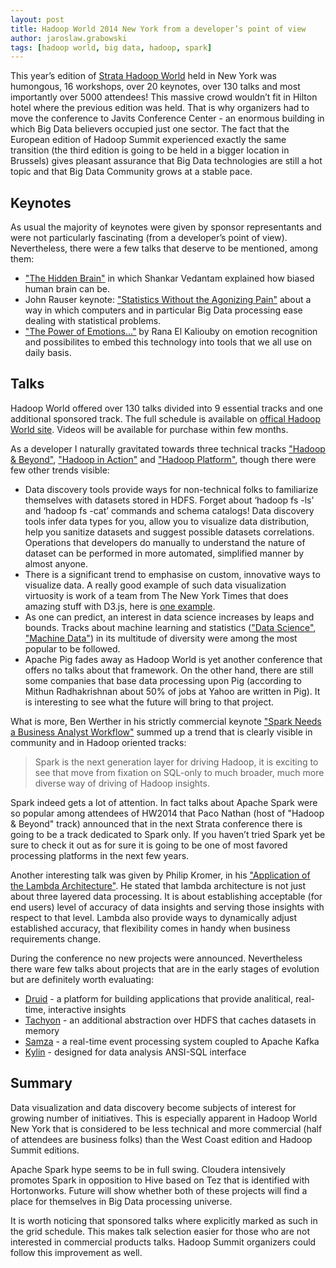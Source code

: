 ```yaml
---
layout: post
title: Hadoop World 2014 New York from a developer’s point of view
author: jaroslaw.grabowski
tags: [hadoop world, big data, hadoop, spark]
---
```

This year’s edition of [Strata Hadoop World](http://strataconf.com/stratany2014) held in New York was humongous, 16
workshops, over 20 keynotes, over 130 talks and most importantly over 5000 attendees! This massive crowd wouldn’t fit in
Hilton hotel where the previous edition was held. That is why organizers had to move the conference to Javits Conference
Center - an enormous building in which Big Data believers occupied just one sector. The fact that the European edition of
Hadoop Summit experienced exactly the same transition (the third edition is going to be held in a bigger location in
Brussels) gives pleasant assurance that Big Data technologies are still a hot topic and that Big Data Community grows
at a stable pace.

## Keynotes

As usual the majority of keynotes were given by sponsor representants and were not particularly fascinating (from a
developer’s point of view). Nevertheless, there were a few talks that deserve to be mentioned, among them:

* ["The Hidden Brain"](http://youtu.be/7mpe6luA5Os) in which Shankar Vedantam explained how biased human brain can be.
* John Rauser keynote: ["Statistics Without the Agonizing Pain"](http://youtu.be/5Dnw46eC-0o) about a way in which
computers and in particular Big Data processing ease dealing with statistical problems.
* ["The Power of Emotions..."](http://youtu.be/X97XQ-bIBig) by Rana El Kaliouby on emotion recognition and
possibilites to embed this technology into tools that we all use on daily basis.


## Talks

Hadoop World offered over 130 talks divided into 9 essential tracks and one additional sponsored track. The full
schedule is available on
[offical Hadoop World site](http://strataconf.com/stratany2014/public/schedule/grid/public/2014-10-16). Videos will be
available for purchase within few months.

As a developer I naturally gravitated towards three technical tracks
["Hadoop & Beyond"](http://strataconf.com/stratany2014/public/schedule/topic/1172),
["Hadoop in Action"](http://strataconf.com/stratany2014/public/schedule/topic/1174) and
["Hadoop Platform"](http://strataconf.com/stratany2014/public/schedule/topic/1173), though there were few other trends
visible:

* Data discovery tools provide ways for non-technical folks to familiarize themselves with datasets stored in HDFS.
Forget about ‘hadoop fs -ls’ and ‘hadoop fs -cat’ commands and schema catalogs! Data discovery tools infer data types
for you, allow you to visualize data distribution, help you sanitize datasets and suggest possible datasets
correlations. Operations that developers do manually to understand the nature of dataset can be performed in more automated,
simplified manner by almost anyone.
* There is a significant trend to emphasise on custom, innovative ways to visualize data. A
really good example of such data visualization virtuosity is work of a team from The New York Times that does amazing
stuff with D3.js, here is
[one example](http://www.nytimes.com/interactive/2014/06/05/upshot/how-the-recession-reshaped-the-economy-in-255-charts.html).
* As one can predict, an interest in data science increases by leaps and bounds. Tracks about machine learning and
statistics (["Data Science"](http://strataconf.com/stratany2014/public/schedule/topic/1170),
["Machine Data"](http://strataconf.com/stratany2014/public/schedule/topic/1176)) in its multitude of diversity were among
the most popular to be followed.
* Apache Pig fades away as Hadoop World is yet another conference that offers no talks about that framework. On the
other hand, there are still some companies that base data processing upon Pig (according to Mithun Radhakrishnan
about 50% of jobs at Yahoo are written in Pig). It is interesting to see what the future will bring to that project.

What is more, Ben Werther in his strictly commercial keynote
["Spark Needs a Business Analyst Workflow"](http://youtu.be/V7Ad37kwsxE) summed up a trend that is clearly visible in
community and in Hadoop oriented tracks:
> Spark is the next generation layer for driving Hadoop, it is exciting to see that move from fixation on SQL-only to
much broader, much more diverse way of driving of Hadoop insights.

Spark indeed gets a lot of attention. In fact talks about Apache Spark were so popular among attendees of HW2014 that
Paco Nathan (host of "Hadoop & Beyond" track) announced that in the next Strata conference there is going to be a track
dedicated to Spark only.
If you haven’t tried Spark yet be sure to check it out as for sure it is going to be one of most favored processing
platforms in the next few years.

Another interesting talk was given by Philip Kromer, in his
["Application of the Lambda Architecture"](http://strataconf.com/stratany2014/public/schedule/detail/36421). He stated
that lambda architecture is not just about three layered data processing. It is about establishing acceptable (for end
users) level of accuracy of data insights and serving those insights with respect to that level. Lambda also provide ways
to dynamically adjust established accuracy, that flexibility comes in handy when business requirements change.

During the conference no new projects were announced. Nevertheless there ware few talks about projects that are in the early
stages of evolution but are definitely worth evaluating:

* [Druid](http://druid.io/) - a platform for building applications that provide analitical, real-time, interactive
insights
* [Tachyon](http://tachyon-project.org/) - an additional abstraction over HDFS that caches datasets in memory
* [Samza](http://samza.incubator.apache.org/contribute/code.html) - a real-time event processing system coupled to Apache Kafka
* [Kylin](http://www.kylin.io/) - designed for data analysis ANSI-SQL interface

## Summary

Data visualization and data discovery become subjects of interest for growing number of initiatives. This is especially
apparent in Hadoop World New York that is considered to be less technical and more commercial (half of attendees are
business folks) than the West Coast edition and Hadoop Summit editions.

Apache Spark hype seems to be in full swing. Cloudera intensively promotes Spark in opposition to Hive based on Tez that
 is identified with Hortonworks. Future will show whether both of these projects will find a place for themselves in Big
 Data processing universe.

It is worth noticing that sponsored talks where explicitly marked as such in the grid schedule. This makes talk selection
easier for those who are not interested in commercial products talks. Hadoop Summit organizers could follow this
improvement as well.


